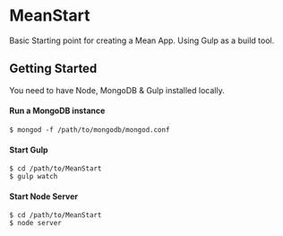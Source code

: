 # MeanStart

Basic Starting point for creating a Mean App. Using Gulp as a build tool.

## Getting Started

You need to have Node, MongoDB & Gulp installed locally.

#### Run a MongoDB instance

`$ mongod -f /path/to/mongodb/mongod.conf`

#### Start Gulp
```shell
$ cd /path/to/MeanStart
$ gulp watch
```

#### Start Node Server
```shell
$ cd /path/to/MeanStart
$ node server
```